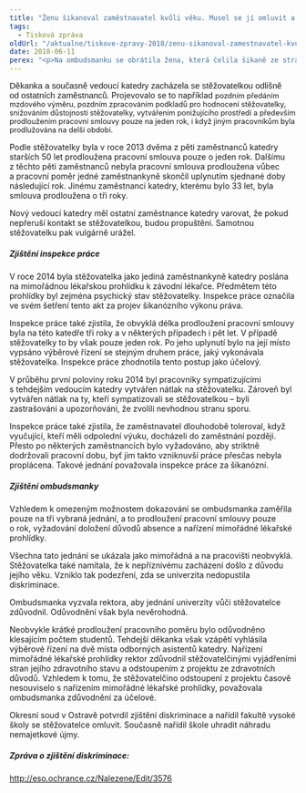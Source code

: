 ```yaml
---
title: "Ženu šikanoval zaměstnavatel kvůli věku. Musel se jí omluvit a zaplatit odškodné"
tags:
  - Tisková zpráva
oldUrl: "/aktualne/tiskove-zpravy-2018/zenu-sikanoval-zamestnavatel-kvuli-veku-musel-se-ji-omluvit-a-zaplatit-odskodne"
date: 2018-06-11
perex: "<p>Na ombudsmanku se obrátila žena, která čelila šikaně ze strany zaměstnavatele z důvodu svého věku. Šikana dolehla také na její podobně staré kolegy a na ty, kdo se jí zastali. Ombudsmanka ve svém šetření konstatovala zjištění diskriminace. Na základě zprávy ombudsmanky a zjištění inspekce práce podala stěžovatelka žalobu. Žena u soudu uspěla. Zaměstnavatel – vysoká škola – se ženě omluvil a zaplatil jí finanční kompenzaci za způsobenou újmu.  </p>"
---
```


<!-- imported from the old website -->

<p><span style="font-family: Calibri, sans-serif; font-size: 11pt;">Děkanka a
současně vedoucí katedry zacházela se stěžovatelkou odlišně od ostatních zaměstnanců.</span> Projevovalo se to například <span style="font-size: 12.8px;">pozdním předáním mzdového výměru, pozdním zpracováním podkladů pro hodnocení stěžovatelky, snižováním důstojnosti stěžovatelky, vytvářením ponižujícího prostředí a především prodloužením pracovní smlouvy pouze na jeden rok, i když jiným pracovníkům byla prodlužována na delší období.</span></p> <p>Podle stěžovatelky byla v roce 2013 dvěma z pěti zaměstnanců katedry starších 50 let prodloužena pracovní smlouva pouze o jeden rok. Dalšímu z těchto pěti zaměstnanců nebyla pracovní smlouva prodloužena vůbec a pracovní poměr jedné zaměstnankyně skončil uplynutím sjednané doby následující rok. Jinému zaměstnanci katedry, kterému bylo 33 let, byla smlouva prodloužena o tři roky.</p> <p>Nový vedoucí katedry měl ostatní zaměstnance katedry varovat, že pokud nepřeruší kontakt se stěžovatelkou, budou propuštěni. Samotnou stěžovatelku pak vulgárně urážel.</p> <h5>Zjištění inspekce práce</h5> <p>V roce 2014 byla stěžovatelka jako jediná zaměstnankyně katedry poslána na mimořádnou lékařskou prohlídku k závodní lékařce. Předmětem této prohlídky byl zejména psychický stav stěžovatelky. Inspekce práce označila ve svém šetření tento akt za projev šikanózního výkonu práva.</p> <p>Inspekce práce také zjistila, že obvyklá délka prodloužení pracovní smlouvy byla na této katedře tři roky a v některých případech i pět let. V případě stěžovatelky to by však pouze jeden rok. Po jeho uplynutí bylo na její místo vypsáno výběrové řízení se stejným druhem práce, jaký vykonávala stěžovatelka. Inspekce práce zhodnotila tento postup jako účelový.</p> <p>V průběhu první poloviny roku 2014 byl pracovníky sympatizujícími s tehdejším vedoucím katedry vytvářen nátlak na stěžovatelku. Zároveň byl vytvářen nátlak na ty, kteří sympatizovali se stěžovatelkou – byli zastrašováni a upozorňováni, že zvolili nevhodnou stranu sporu.</p> <p>Inspekce práce také zjistila, že zaměstnavatel dlouhodobě toleroval, když vyučující, kteří měli odpolední výuku, docházeli do zaměstnání později. Přesto po některých zaměstnancích bylo vyžadováno, aby striktně dodržovali pracovní dobu, byť jim takto vzniknuvší práce přesčas nebyla proplácena. Takové jednání považovala inspekce práce za šikanózní.</p> <h5>Zjištění ombudsmanky</h5> <p>Vzhledem k omezeným možnostem dokazování se ombudsmanka zaměřila pouze na tři vybraná jednání, a to prodloužení pracovní smlouvy pouze o rok, vyžadování doložení důvodů absence a nařízení mimořádné lékařské prohlídky.</p> <p>Všechna tato jednání se ukázala jako mimořádná a na pracovišti neobvyklá. Stěžovatelka také namítala, že k nepříznivému zacházení došlo z důvodu jejího věku. Vzniklo tak podezření, zda se univerzita nedopustila diskriminace.</p> <p>Ombudsmanka vyzvala rektora, aby jednání univerzity vůči stěžovatelce zdůvodnil. Odůvodnění však byla nevěrohodná.</p> <p>Neobvykle krátké prodloužení pracovního poměru bylo odůvodněno klesajícím počtem studentů. Tehdejší děkanka však vzápětí vyhlásila výběrové řízení na dvě místa odborných asistentů katedry. Nařízení mimořádné lékařské prohlídky rektor zdůvodnil stěžovatelčinými vyjádřeními stran jejího zdravotního stavu a odstoupením z projektu ze zdravotních důvodů. Vzhledem k tomu, že stěžovatelčino odstoupení z projektu časově nesouviselo s nařízením mimořádné lékařské prohlídky, považovala ombudsmanka zdůvodnění za účelové.</p> <p>Okresní soud v Ostravě potvrdil zjištění diskriminace a nařídil fakultě vysoké školy se stěžovatelce omluvit. Současně nařídil škole uhradit náhradu nemajetkové újmy.</p> <h5>Zpráva o zjištění diskriminace:</h5> <p><a title="Otevření do nového okna" href="http://eso.ochrance.cz/Nalezene/Edit/3576" target="_blank">http://eso.ochrance.cz/Nalezene/Edit/3576</a> <img alt="" src="https://www.ochrance.cz/typo3/ext/od_linkdesc/icons/external.gif" class="od_linkdesc_icon_external" /></p>
